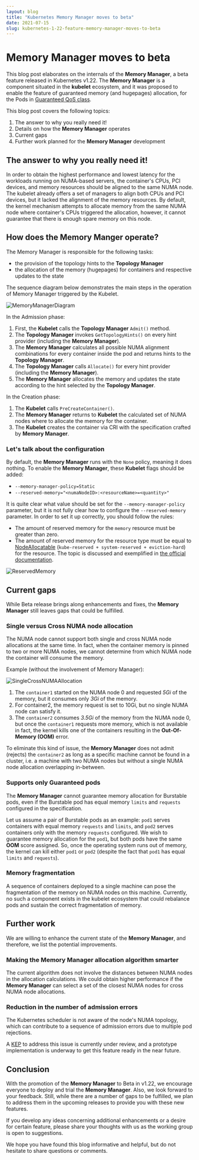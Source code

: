 ```yaml
---
layout: blog
title: "Kubernetes Memory Manager moves to beta"
date: 2021-07-15
slug: kubernetes-1-22-feature-memory-manager-moves-to-beta
---
```


# Memory Manager moves to beta

This blog post elaborates on the internals of the **Memory Manager**, a beta feature released in Kubernetes v1.22. The **Memory Manager** is a component situated in the **kubelet** ecosystem, and it was proposed to enable the feature of guaranteed memory (and hugepages) allocation, for the Pods in [Guaranteed QoS class](https://kubernetes.io/docs/tasks/configure-pod-container/quality-service-pod/#qos-classes).

This blog post covers the following topics:

1. The answer to why you really need it!
2. Details on how the **Memory Manager** operates
3. Current gaps
4. Further work planned for the **Memory Manager** development

## The answer to why you really need it!

In order to obtain the highest performance and lowest latency for the workloads running on NUMA-based servers, the container's CPUs, PCI devices, and memory resources should be aligned to the same NUMA node. The kubelet already offers a set of managers to align both CPUs and PCI devices, but it lacked the alignment of the memory resources. By default, the kernel mechanism attempts to allocate memory from the same NUMA node where container's CPUs triggered the allocation, however, it cannot guarantee that there is enough spare memory on this node.

## How does the Memory Manger operate?

The Memory Manager is responsible for the following tasks:
- the provision of the topology hints to the **Topology Manager**
- the allocation of the memory (hugepages) for containers and respective updates to the state

The sequence diagram below demonstrates the main steps in the operation of Memory Manager triggered by the Kubelet.

![MemoryManagerDiagram
](/static/images/blog/2021-07-15-memory-manager-moves-to-beta/MemoryManagerDiagram.svg "MemoryManagerDiagram")

In the Admission phase:

1. First, the **Kubelet** calls the **Topology Manager** `Admit()` method.
2. The **Topology Manager** invokes `GetTopologyHints()` on every hint provider (including the **Memory Manager**).
3. The **Memory Manager** calculates all possible NUMA alignment combinations for every container inside the pod and returns hints to the **Topology Manager**.
4. The **Topology Manager** calls `Allocate()` for every hint provider (including the **Memory Manager**).
5. The **Memory Manager** allocates the memory and updates the state according to the hint selected by the  **Topology Manager**.

In the Creation phase:

1. The **Kubelet** calls `PreCreateContainer()`.
2. The **Memory Manager** returns to **Kubelet** the calculated set of NUMA nodes where to allocate the memory for the container.
3. The **Kubelet** creates the container via CRI with the specification crafted by **Memory Manager**.

### Let's talk about the configuration

By default, the **Memory Manager** runs with the `None` policy, meaning it does nothing. To enable the **Memory Manager**, these **Kubelet** flags should be added:

- `--memory-manager-policy=Static`
- `--reserved-memory="<numaNodeID>:<resourceName>=<quantity>"`

It is quite clear what value should be set for the `--memory-manager-policy` parameter, but it is not fully clear how to configure the `--reserved-memory` parameter. In order to set it up correctly, you should follow the rules:

- The amount of reserved memory for the `memory` resource must be greater than zero.
- The amount of reserved memory for the resource type must be equal to [NodeAllocatable](https://kubernetes.io/docs/tasks/administer-cluster/reserve-compute-resources/) (`kube-reserved + system-reserved + eviction-hard`) for the resource. The topic is discussed and exemplified in [the official documentation](/docs/tasks/administer-cluster/memory-manager/).

![ReservedMemory
](/static/images/blog/2021-07-15-memory-manager-moves-to-beta/ReservedMemory.svg "ReservedMemory")

## Current gaps

While Beta release brings along enhancements and fixes, the **Memory Manager** still leaves gaps that could be fulfilled.

### Single versus Cross NUMA node allocation

The NUMA node cannot support both single and cross NUMA node allocations at the same time. In fact, when the container memory is pinned to two or more NUMA nodes, we cannot determine from which NUMA node the container will consume the memory.

Example (without the involvement of Memory Manager):

![SingleCrossNUMAAllocation
](/static/images/blog/2021-07-15-memory-manager-moves-to-beta/SingleCrossNUMAAllocation.svg "SingleCrossNUMAAllocation")

1. The `container1` started on the NUMA node 0 and requested *5Gi* of the memory, but it consumes only *3Gi* of the memory.
2. For container2, the memory request is set to 10Gi, but no single NUMA node can satisfy it.
3. The `container2` consumes *3.5Gi* of the memory from the NUMA node 0, but once the `container1` requests more memory, which is not available in fact, the kernel kills one of the containers resulting in the **Out-Of-Memory (OOM)** error.

To eliminate this kind of issue, the **Memory Manager** does not admit (rejects) the `container2` as long as a specific machine cannot be found in a cluster, i.e. a machine with two NUMA nodes but without a single NUMA node allocation overlapping in-between.

### Supports only Guaranteed pods

The **Memory Manager** cannot guarantee memory allocation for Burstable pods, even if the Burstable pod has equal memory `limits` and `requests` configured in the specification.

Let us assume a pair of Burstable pods as an example: `pod1` serves containers with equal memory `requests` and `limits`, and `pod2` serves containers only with the memory `requests` configured. We wish to guarantee memory allocation for the `pod1`, but both pods have the same **OOM** score assigned. So, once the operating system runs out of memory, the kernel can kill either `pod1` or `pod2` (despite the fact that `pod1` has equal `limits` and `requests`).

### Memory fragmentation

A sequence of containers deployed to a single machine can pose the fragmentation of the memory on NUMA nodes on this machine. Currently, no such a component exists in the kubelet ecosystem that could rebalance pods and sustain the correct fragmentation of memory.

## Further work

We are willing to enhance the current state of the **Memory Manager**, and therefore, we list the potential improvements.

### Making the Memory Manager allocation algorithm smarter

The current algorithm does not involve the distances between NUMA nodes in the allocation calculations. We could obtain higher performance if the **Memory Manager** can select a set of the closest NUMA nodes for cross NUMA node allocations.

### Reduction in the number of admission errors

The Kubernetes scheduler is not aware of the node's NUMA topology, which can contribute to a sequence of admission errors due to multiple pod rejections.

A [KEP]([https://https://github.com/kubernetes/enhancements/pull/2787) to address this issue is currently under review, and a prototype implementation is underway to get this feature ready in the near future.


## Conclusion

With the promotion of the **Memory Manager** to Beta in v1.22, we encourage everyone to deploy and trial the **Memory Manager**. Also, we look forward to your feedback. Still, while there are a number of gaps to be fulfilled, we plan to address them in the upcoming releases to provide you with these new features.

If you develop any ideas concerning additional enhancements or a desire for certain feature, please share your thoughts with us as the working group is open to suggestions.

We hope you have found this blog informative and helpful, but do not hesitate to share questions or comments.